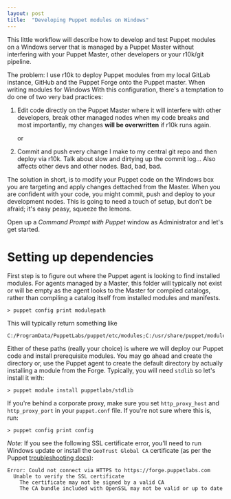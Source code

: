 ```yaml
---
layout: post
title:  "Developing Puppet modules on Windows"
---
```


This little workflow will describe how to develop and test Puppet modules on a Windows server that
is managed by a Puppet Master without interfering with your Puppet Master, other developers or your
r10k/git pipeline.

The problem: I use r10k to deploy Puppet modules from my local GitLab instance, GitHub and the
Puppet Forge onto the Puppet master. When writing modules for Windows With this configuration,
there's a temptation to do one of two very bad practices:

1. Edit code directly on the Puppet Master where it will interfere with other developers, break
   other managed nodes when my code breaks and most importantly, my changes __will be overwritten__
   if r10k runs again.

   or

2. Commit and push every change I make to my central git repo and then deploy via r10k. Talk about
   slow and dirtying up the commit log... Also affects other devs and other nodes. Bad, bad, bad.

The solution in short, is to modify your Puppet code on the Windows box you are targeting and apply
changes dettached from the Master. When you are confident with your code, you might commit, push and
deploy to your development nodes. This is going to need a touch of setup, but don't be afraid; it's
easy peasy, squeeze the lemons.

Open up a *Command Prompt with Puppet* window as Administrator and let's get started.

# Setting up dependencies

First step is to figure out where the Puppet agent is looking to find installed modules. For agents
managed by a Master, this folder will typically not exist or will be empty as the agent looks to the
Master for compiled catalogs, rather than compiling a catalog itself from installed modules and
manifests.

	> puppet config print modulepath

This will typically return something like

	C:/ProgramData/PuppetLabs/puppet/etc/modules;C:/usr/share/puppet/modules

Either of these paths (really your choice) is where we will deploy our Puppet code and install
prerequisite modules. You may go ahead and create the directory or, use the Puppet agent to create
the default directory by actually installing a module from the Forge. Typically, you will need
`stdlib` so let's install it with:

	> puppet module install puppetlabs/stdlib

If you're behind a corporate proxy, make sure you set `http_proxy_host` and `http_proxy_port` in
your `puppet.conf` file. If you're not sure where this is, run:

	> puppet config print config

*Note:* If you see the following SSL certificate error, you'll need to run Windows update or install
the `GeoTrust Global CA` certificate (as per the Puppet
[troubleshooting docs](https://docs.puppetlabs.com/windows/troubleshooting.html#error-messages)):

	Error: Could not connect via HTTPS to https://forge.puppetlabs.com
	  Unable to verify the SSL certificate
	    The certificate may not be signed by a valid CA
	    The CA bundle included with OpenSSL may not be valid or up to date


